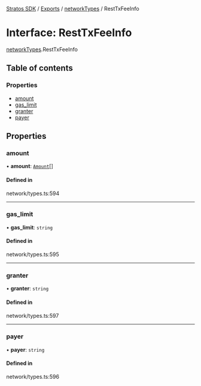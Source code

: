 [Stratos SDK](../README.md) / [Exports](../modules.md) / [networkTypes](../modules/networkTypes.md) / RestTxFeeInfo

# Interface: RestTxFeeInfo

[networkTypes](../modules/networkTypes.md).RestTxFeeInfo

## Table of contents

### Properties

- [amount](networkTypes.RestTxFeeInfo.md#amount)
- [gas\_limit](networkTypes.RestTxFeeInfo.md#gas_limit)
- [granter](networkTypes.RestTxFeeInfo.md#granter)
- [payer](networkTypes.RestTxFeeInfo.md#payer)

## Properties

### amount

• **amount**: [`Amount`](networkTypes.Amount.md)[]

#### Defined in

network/types.ts:594

___

### gas\_limit

• **gas\_limit**: `string`

#### Defined in

network/types.ts:595

___

### granter

• **granter**: `string`

#### Defined in

network/types.ts:597

___

### payer

• **payer**: `string`

#### Defined in

network/types.ts:596
